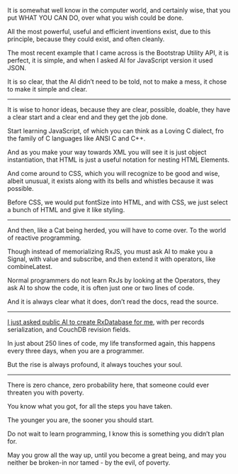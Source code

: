 It is somewhat well know in the computer world, and certainly wise,
that you put WHAT YOU CAN DO, over what you wish could be done.

All the most powerful, useful and efficient inventions exist,
due to this principle, because they could exist, and often cleanly.

The most recent example that I came across is the Bootstrap Utility API,
it is perfect, it is simple, and when I asked AI for JavaScript version it used JSON.

It is so clear, that the AI didn’t need to be told,
not to make a mess, it chose to make it simple and clear.

---

It is wise to honor ideas, because they are clear, possible, doable,
they have a clear start and a clear end and they get the job done.

Start learning JavaScript, of which you can think as a Loving C dialect,
fro the family of C languages like ANSI C and C++.

And as you make your way towards XML you will see it is just object instantiation,
that HTML is just a useful notation for nesting HTML Elements.

And come around to CSS, which you will recognize to be good and wise,
albeit unusual, it exists along with its bells and whistles because it was possible.

Before CSS, we would put fontSize into HTML,
and with CSS, we just select a bunch of HTML and give it like styling.

---

And then, like a Cat being herded, you will have to come over.
To the world of reactive programming.

Though instead of memorializing RxJS, you must ask AI to make you a Signal,
with value and subscribe, and then extend it with operators, like combineLatest.

Normal programmers do not learn RxJs by looking at the Operators,
they ask AI to show the code, it is often just one or two lines of code.

And it is always clear what it does, don’t read the docs,
read the source.

---

[I just asked public AI to create RxDatabase for me][db], with per records serialization,
and CouchDB revision fields.

In just about 250 lines of code, my life transformed again,
this happens every three days, when you are a programmer.

But the rise is always profound,
it always touches your soul.

---

There is zero chance, zero probability here,
that someone could ever threaten you with poverty.

You know what you got,
for all the steps you have taken.

The younger you are,
the sooner you should start.

Do not wait to learn programming,
I know this is something you didn’t plan for.

May you grow all the way up, until you become a great being,
and may you neither be broken-in nor tamed - by the evil, of poverty.

[db]: files/db.txt
